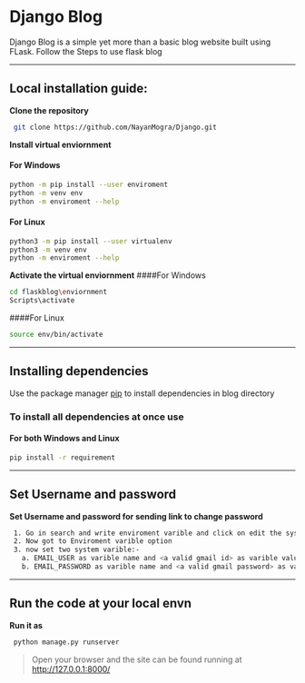 # Django Blog
Django Blog is a simple yet more than a basic blog website built using FLask.
Follow the Steps to use flask blog

****
## Local installation guide:
**Clone the repository**
```bash
 git clone https://github.com/NayanMogra/Django.git
```

**Install virtual enviornment**
#### For Windows
```bash
python -m pip install --user enviroment
python -m venv env
python -m enviroment --help
```
#### For Linux
```bash
python3 -m pip install --user virtualenv
python3 -m venv env
python -m enviroment --help
```

**Activate the  virtual enviornment**
####For Windows
```bash
cd flaskblog\enviornment
Scripts\activate
```
####For Linux 
```bash
source env/bin/activate
```

****
## Installing dependencies
Use the package manager [pip](https://pip.pypa.io/en/stable/) to install dependencies in blog directory

### To install all dependencies at once use 
#### For both Windows and Linux
```bash
pip install -r requirement
```

****
## Set Username and password 
**Set Username and password for sending link to change password**
```bash
 1. Go in search and write enviroment varible and click on edit the system envrioment varible
 2. Now got to Enviroment varible option
 3. now set two system varible:-
   a. EMAIL_USER as varible name and <a valid gmail id> as varible value
   b. EMAIL_PASSWORD as varible name and <a valid gmail password> as varible value
 ```
 ****
 
## Run the code at your local envn
**Run it as**
```bash
 python manage.py runserver
 ```
>Open your browser and the site can be found running at http://127.0.0.1:8000/



